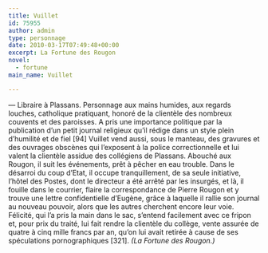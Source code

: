 ```yaml
---
title: Vuillet
id: 75955
author: admin
type: personnage
date: 2010-03-17T07:49:48+00:00
excerpt: La Fortune des Rougon
novel:
  - fortune
main_name: Vuillet

---
```

— Libraire à Plassans. Personnage aux mains humides, aux regards louches, catholique pratiquant, honoré de la clientèle des nombreux couvents et des paroisses. A pris une importance politique par la publication d&rsquo;un petit journal religieux qu&rsquo;il rédige dans un style plein d&rsquo;humilité et de fiel [94] Vuillet vend aussi, sous le manteau, des gravures et des ouvrages obscènes qui l&rsquo;exposent à la police correctionnelle et lui valent la clientèle assidue des collégiens de Plassans. Abouché aux Rougon, il suit les événements, prêt à pêcher en eau trouble. Dans le désarroi du coup d&rsquo;Etat, il occupe tranquillement, de sa seule initiative, l&rsquo;hôtel des Postes, dont le directeur a été arrêté par les insurgés, et là, il fouille dans le courrier, flaire la correspondance de Pierre Rougon et y trouve une lettre confidentielle d&rsquo;Eugène, grâce à laquelle il rallie son journal au nouveau pouvoir, alors que les autres cherchent encore leur voie. Félicité, qui l&rsquo;a pris la main dans le sac, s&rsquo;entend facilement avec ce fripon et, pour prix du traité, lui fait rendre la clientèle du collège, vente assurée de quatre à cinq mille francs par an, qu&rsquo;on lui avait retirée à cause de ses spéculations pornographiques [321]. _(La Fortune des Rougon.)_